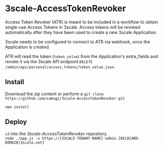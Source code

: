 # 3scale-AccessTokenRevoker
Access Token Revoker (ATR) is meant to be included in a workflow to obtain single-use Access Tokens in 3scale. Access tokens will be revoked automatically after they have been used to create a new 3scale Application.

3scale needs to be configured to connect to ATR via webhook, once the Application is created.

ATR will read the token (`token_value`) from the Application's extra_fields and revoke it via the 3scale API endpoint `DELETE /admin/api/personal/access_tokens/token_value.json`.

## Install
Download the zip content or perform a `git clone https://github.com/samugi/3scale-AccessTokenRevoker.git`

`npm install`

## Deploy
`cd` into the *3scale-AccessTokenRevoker* repository.  
`node ./app.js -u https://{3SCALE-TENANT-NAME}-admin.{WILDCARD-DOMAIN|3scale.net}`
